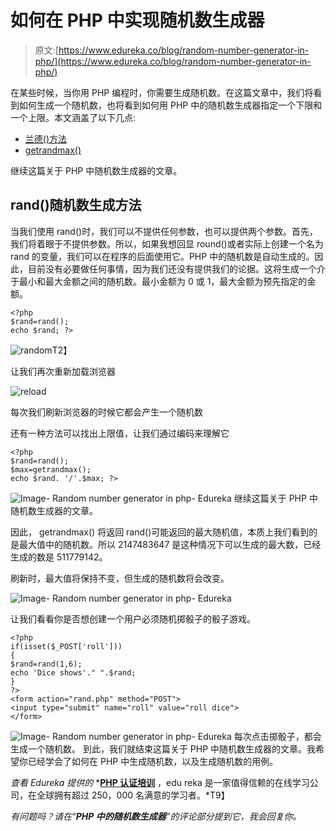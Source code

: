 # 如何在 PHP 中实现随机数生成器

> 原文:[https://www.edureka.co/blog/random-number-generator-in-php/](https://www.edureka.co/blog/random-number-generator-in-php/)

在某些时候，当你用 PHP 编程时，你需要生成随机数。在这篇文章中，我们将看到如何生成一个随机数，也将看到如何用 PHP 中的随机数生成器指定一个下限和一个上限。本文涵盖了以下几点:

*   [兰德()方法](#rand())
*   [getrandmax()](#getrandmax())

继续这篇关于 PHP 中随机数生成器的文章。

## **rand()随机数生成方法**

当我们使用 rand()时，我们可以不提供任何参数，也可以提供两个参数。首先，我们将着眼于不提供参数。所以，如果我想回显 round()或者实际上创建一个名为 rand 的变量，我们可以在程序的后面使用它。PHP 中的随机数是自动生成的。因此，目前没有必要做任何事情，因为我们还没有提供我们的论据。这将生成一个介于最小和最大金额之间的随机数。最小金额为 0 或 1，最大金额为预先指定的金额。

```
<?php 
$rand=rand(); 
echo $rand; ?>

```

![random](../Images/904747b628cccfb83ea4ff253f13bfb7.png)T2】

让我们再次重新加载浏览器

![reload](../Images/9d8ca57668a84a4b7db29df5ba1dc27f.png)

每次我们刷新浏览器的时候它都会产生一个随机数

还有一种方法可以找出上限值，让我们通过编码来理解它

```
<?php 
$rand=rand(); 
$max=getrandmax(); 
echo $rand. '/'.$max; ?>

```

![Image- Random number generator in php- Edureka](../Images/46f2f7a881217da1ca84a96a0f01a884.png) 继续这篇关于 PHP 中随机数生成器的文章。

因此， getrandmax() 将返回 rand()可能返回的最大随机值，本质上我们看到的是最大值中的随机数。所以 2147483647 是这种情况下可以生成的最大数，已经生成的数是 511779142。

刷新时，最大值将保持不变，但生成的随机数将会改变。

![Image- Random number generator in php- Edureka](../Images/8fd9a3f75a58201b31adc16255286235.png)

让我们看看你是否想创建一个用户必须随机掷骰子的骰子游戏。

```
<?php 
if(isset($_POST['roll'])) 
{ 
$rand=rand(1,6); 
echo 'Dice shows'." ".$rand; 
} 
?>
<form action="rand.php" method="POST">
<input type="submit" name="roll" value="roll dice">
</form>

```

![Image- Random number generator in php- Edureka](../Images/e42654d234901ea4543d06a5894e4a0b.png) 每次点击掷骰子，都会生成一个随机数。 到此，我们就结束这篇关于 PHP 中随机数生成器的文章。我希望你已经学会了如何在 PHP 中生成随机数，以及生成随机数的用例。

*查看 Edureka 提供的* *[**PHP 认证培训**](https://www.edureka.co/php-mysql-self-paced) ，edu reka 是一家值得信赖的在线学习公司，在全球拥有超过 250，000 名满意的学习者。*T9】

*有问题吗？请在“**PHP 中的随机数生成器**”的评论部分提到它，我会回复你。*